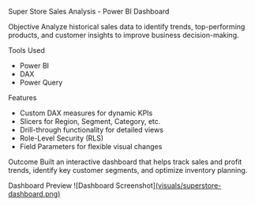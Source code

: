 Super Store Sales Analysis - Power BI Dashboard

Objective
Analyze historical sales data to identify trends, top-performing products, and customer insights to improve business decision-making.

Tools Used
- Power BI
- DAX
- Power Query

Features
- Custom DAX measures for dynamic KPIs
- Slicers for Region, Segment, Category, etc.
- Drill-through functionality for detailed views
- Role-Level Security (RLS)
- Field Parameters for flexible visual changes

Outcome
Built an interactive dashboard that helps track sales and profit trends, identify key customer segments, and optimize inventory planning.

Dashboard Preview
![Dashboard Screenshot][(visuals/superstore-dashboard.png)](https://github.com/sangeethac-26/PowerBI-Super-Store-Sales/commit/9c5822379ba43bc9b16029ebc193c09852ef8a7b)


